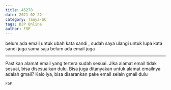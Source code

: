 ```yaml
---
title: 45278
date: 2021-02-22
category: Tanya-SC
tags: DJP Online
author: FSP
---
```


belum ada email untuk ubah kata sandi , sudah saya ulangi untuk lupa kata sandi juga sama saja belum ada email juga

---

Pastikan alamat email yang tertera sudah sesuai. JIka alamat email tidak sesuai, bisa disesuaikan dulu. Bisa juga ditanyakan untuk alamat emailnya adalah gmail? Kalo iya, bisa disarankan pake email selain gmail dulu

`FSP`
